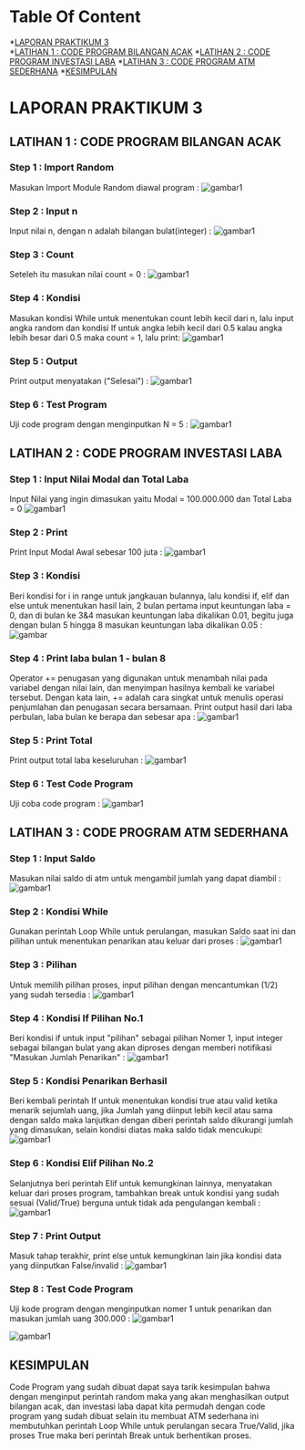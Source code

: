 Table Of Content
==========
*[LAPORAN PRAKTIKUM 3](#laporan-praktikum-3)    
    *[LATIHAN 1 : CODE PROGRAM BILANGAN ACAK](#latihan-1--code-program-bilangan-acak)
    *[LATIHAN 2 : CODE PROGRAM INVESTASI LABA](#latihan-2--code-program-investasi-laba)
    *[LATIHAN 3 : CODE PROGRAM ATM SEDERHANA](#latihan-3--code-program-atm-sederhana)
    *[KESIMPULAN](#kesimpulan)

# LAPORAN PRAKTIKUM 3

## LATIHAN 1 : CODE PROGRAM BILANGAN ACAK

### Step 1 : Import Random
Masukan Import Module Random diawal program :
![gambar1](ss/1.png)

### Step 2 : Input n
Input nilai n, dengan n adalah bilangan bulat(integer) :
![gambar1](ss/2.png)

### Step 3 : Count
Seteleh itu masukan nilai count = 0 :
![gambar1](ss/3.png)

### Step 4 : Kondisi
Masukan kondisi While untuk menentukan count lebih kecil dari n, lalu input angka random dan kondisi If untuk angka lebih kecil dari 0.5 kalau angka lebih besar dari 0.5 maka count = 1, lalu print:
![gambar1](ss/4.png)

### Step 5 : Output
Print output menyatakan ("Selesai") :
![gambar1](ss/5.png)

### Step 6 : Test Program
Uji code program dengan menginputkan N = 5 :
![gambar1](ss/6.png)

## LATIHAN 2 : CODE PROGRAM INVESTASI LABA

### Step 1 : Input Nilai Modal dan Total Laba
Input Nilai yang ingin dimasukan yaitu Modal = 100.000.000 dan Total Laba = 0
![gambar1](ss/7.png)

### Step 2 : Print
Print Input Modal Awal sebesar 100 juta :
![gambar1](ss/8.png)

### Step 3 : Kondisi
Beri kondisi for i in range untuk jangkauan bulannya, lalu kondisi if, elif dan else untuk menentukan hasil lain, 2 bulan pertama input keuntungan laba = 0, dan di bulan ke 3&4 masukan keuntungan laba dikalikan 0.01, begitu juga dengan bulan 5 hingga 8 masukan keuntungan laba dikalikan 0.05 :
![gambar](ss/9.png)

### Step 4 : Print laba bulan 1 - bulan 8
Operator += penugasan yang digunakan untuk menambah nilai pada variabel dengan nilai lain, dan menyimpan hasilnya kembali ke variabel tersebut. Dengan kata lain, += adalah cara singkat untuk menulis operasi penjumlahan dan penugasan secara bersamaan. Print output hasil dari laba perbulan, laba bulan ke berapa dan sebesar apa :
![gambar1](ss/10.png)

### Step 5 : Print Total
Print output total laba keseluruhan :
![gambar1](ss/11.png)

### Step 6 : Test Code Program
Uji coba code program :
![gambar1](ss/12.png)

## LATIHAN 3 : CODE PROGRAM ATM SEDERHANA

### Step 1 : Input Saldo
Masukan nilai saldo di atm untuk mengambil jumlah yang dapat diambil :
![gambar1](ss/13.png)

### Step 2 : Kondisi While 
Gunakan perintah Loop While untuk perulangan, masukan Saldo saat ini dan pilihan untuk menentukan penarikan atau keluar dari proses :
![gambar1](ss/14.png)

### Step 3 : Pilihan
Untuk memilih pilihan proses, input pilihan dengan mencantumkan (1/2) yang sudah tersedia :
![gambar1](ss/15.png)

### Step 4 : Kondisi If Pilihan No.1
Beri kondisi if untuk input "pilihan" sebagai pilihan Nomer 1, input integer sebagai bilangan bulat yang akan diproses dengan memberi notifikasi "Masukan Jumlah Penarikan" :
![gambar1](ss/16.png)

### Step 5 : Kondisi Penarikan Berhasil
Beri kembali perintah If untuk menentukan kondisi true atau valid ketika menarik sejumlah uang, jika Jumlah yang diinput lebih kecil atau sama dengan saldo maka lanjutkan dengan diberi perintah saldo dikurangi jumlah yang dimasukan, selain kondisi diatas maka saldo tidak mencukupi:
![gambar1](ss/17.png)

### Step 6 :  Kondisi Elif Pilihan No.2
Selanjutnya beri perintah Elif untuk kemungkinan lainnya, menyatakan keluar dari proses program, tambahkan break untuk kondisi yang sudah sesuai (Valid/True) berguna untuk tidak ada pengulangan kembali : 
![gambar1](ss/18.png)

### Step 7 : Print Output
Masuk tahap terakhir, print else untuk kemungkinan lain jika kondisi data yang diinputkan False/invalid :
![gambar1](ss/19.png)

### Step 8 : Test Code Program 
Uji kode program dengan menginputkan nomer 1 untuk penarikan dan masukan jumlah uang 300.000 :
![gambar1](ss/20.png)

![gambar1](ss/21.png)

## KESIMPULAN
Code Program yang sudah dibuat dapat saya tarik kesimpulan bahwa dengan menginput perintah random maka yang akan menghasilkan output bilangan acak, dan investasi laba dapat kita permudah dengan code program yang sudah dibuat selain itu membuat ATM sederhana ini membutuhkan perintah Loop While untuk perulangan secara True/Valid, jika proses True maka beri perintah Break untuk berhentikan proses. 
